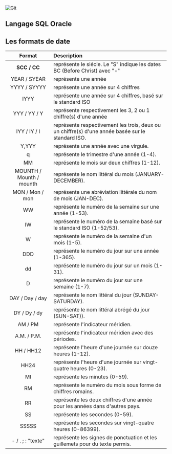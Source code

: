 ![Git](https://upload.wikimedia.org/wikipedia/commons/thumb/5/50/Oracle_logo.svg/330px-Oracle_logo.svg.png)

Langage SQL Oracle
---------

## Les formats de date
| Format  | Description          |
| :---------------: |:---------------|
| **SCC / CC** | représente le siécle. Le "S" indique les dates BC (Before Christ) avec "-" |
| YEAR / SYEAR | représente une année |
| YYYY / SYYYY | représente une année sur 4 chiffres |
| IYYY | représente une année sur 4 chiffres, basé sur le standard ISO |
| YYY / YY / Y | représente respectivement les 3, 2 ou 1 chiffre(s) d'une année |
| IYY / IY / I | représente respectivement les trois, deux ou un chiffre(s) d'une année basée sur le standard ISO. |
| Y,YYY | représente une année avec une virgule. |
| q | représente le trimestre d'une année (1-4). |
| MM | représente le mois sur deux chiffres (1-12). |
| MOUNTH / Mounth / mounth | représente le nom littéral du mois (JANUARY-DECEMBER). |
| MON / Mon / mon | représente une abréviation littérale du nom de mois (JAN-DEC). |
| WW | représente le numéro de la semaine sur une année (1-53). |
| IW | représente le numéro de la semaine basé sur le standard ISO (1-52/53). |
| W | représente le numéro de la semaine d'un mois (1-5). |
| DDD | représente le numéro du jour sur une année (1-365). |
| dd | représente le numéro du jour sur un mois (1-31). |
| D | représente le numéro du jour sur une semaine (1-7). |
| DAY / Day / day | représente le nom littéral du jour (SUNDAY-SATURDAY). |
| DY / Dy / dy | représente le nom littéral abrégé du jour (SUN-SAT)). |
| AM / PM | représente l'indicateur méridien. |
| A.M. / P.M. | représente l'indicateur méridien avec des périodes. |
| HH / HH12 | représente l'heure d'une journée sur douze heures (1-12). |
| HH24 | représente l'heure d'une journée sur vingt-quatre heures (0-23). |
| MI | représente les minutes (0-59). |
| RM | représente le numéro du mois sous forme de chiffres romains. |
| RR | représente les deux chiffres d'une année pour les années dans d'autres pays. |
| SS | représente les secondes (0-59). |
| SSSSS | représente les secondes sur vingt-quatre heures (0-86399). |
| - / . ; : "texte" | représente les signes de ponctuation et les guillemets pour du texte permis. |
